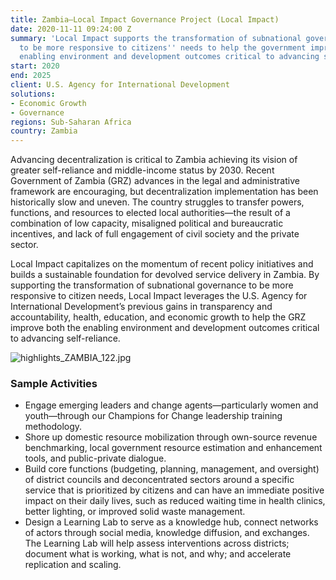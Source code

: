 ```yaml
---
title: Zambia—Local Impact Governance Project (Local Impact)
date: 2020-11-11 09:24:00 Z
summary: 'Local Impact supports the transformation of subnational governance in Zambia
  to be more responsive to citizens'' needs to help the government improve both the
  enabling environment and development outcomes critical to advancing self-reliance. '
start: 2020
end: 2025
client: U.S. Agency for International Development
solutions:
- Economic Growth
- Governance
regions: Sub-Saharan Africa
country: Zambia
---
```


Advancing decentralization is critical to Zambia achieving its vision of greater self-reliance and middle-income status by 2030. Recent Government of Zambia (GRZ) advances in the legal and administrative framework are encouraging, but decentralization implementation has been historically slow and uneven. The country struggles to transfer powers, functions, and resources to elected local authorities—the result of a combination of low capacity, misaligned political and bureaucratic incentives, and lack of full engagement of civil society and the private sector.
 
Local Impact capitalizes on the momentum of recent policy initiatives and builds a sustainable foundation for devolved service delivery in Zambia. By supporting the transformation of subnational governance to be more responsive to citizen needs, Local Impact leverages the U.S. Agency for International Development’s previous gains in transparency and accountability, health, education, and economic growth to help the GRZ improve both the enabling environment and development outcomes critical to advancing self-reliance. 
 
![highlights_ZAMBIA_122.jpg](/uploads/highlights_ZAMBIA_122.jpg)
 
### Sample Activities

* Engage emerging leaders and change agents—particularly women and youth—through our Champions for Change leadership training methodology.
* Shore up domestic resource mobilization through own-source revenue benchmarking, local government resource estimation and enhancement tools, and public-private dialogue. 
* Build core functions (budgeting, planning, management, and oversight) of district councils and deconcentrated sectors around a specific service that is prioritized by citizens and can have an immediate positive impact on their daily lives, such as reduced waiting time in health clinics, better lighting, or improved solid waste management. 
* Design a Learning Lab to serve as a knowledge hub, connect networks of actors through social media, knowledge diffusion, and exchanges. The Learning Lab will help assess interventions across districts; document what is working, what is not, and why; and accelerate replication and scaling. 